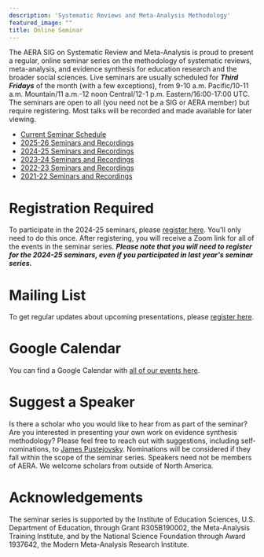 ```yaml
---
description: 'Systematic Reviews and Meta-Analysis Methodology'
featured_image: ""
title: Online Seminar
---
```


The AERA SIG on Systematic Review and Meta-Analysis is proud to present a regular, online seminar series on the methodology of systematic reviews, meta-analysis, and evidence synthesis for education research and the broader social sciences. Live seminars are usually scheduled for ***Third Fridays*** of the month (with a few exceptions), from 9-10 a.m. Pacific/10-11 a.m. Mountain/11 a.m.-12 noon Central/12-1 p.m. Eastern/16:00-17:00 UTC. The seminars are open to all (you need not be a SIG or AERA member) but require registering. Most talks will be recorded and made available for later viewing.

- [Current Seminar Schedule](/seminar/upcoming-seminars/)
- [2025-26 Seminars and Recordings](/seminar/2025-26-seminars/)
- [2024-25 Seminars and Recordings](/seminar/2024-25-seminars/)
- [2023-24 Seminars and Recordings](/seminar/2023-24-seminars/)
- [2022-23 Seminars and Recordings](/seminar/2022-23-seminars/)
- [2021-22 Seminars and Recordings](/seminar/2021-22-seminars/)

# Registration Required

To participate in the 2024-25 seminars, please [register here](https://us06web.zoom.us/meeting/register/tgUCVvUGQiKij02LA79NuQ). You'll only need to do this once. After registering, you will receive a Zoom link for all of the events in the seminar series. __*Please note that you will need to register for the 2024-25 seminars, even if you participated in last year's seminar series.*__

# Mailing List

To get regular updates about upcoming presentations, please [register here](https://gsu.qualtrics.com/jfe/form/SV_881zggxEkAVnzhk).

# Google Calendar

You can find a Google Calendar with [all of our events here](https://calendar.google.com/calendar/embed?src=00ummeklt33fp6gvo3pj5itick%40group.calendar.google.com&ctz=America%2FChicago).

# Suggest a Speaker

Is there a scholar who you would like to hear from as part of the seminar? Are you interested in presenting your own work on evidence synthesis methodology? Please feel free to reach out with suggestions, including self-nominations, to [James Pustejovsky](mailto:pustejovsky@wisc.edu). Nominations will be considered if they fall within the scope of the seminar series. Speakers need not be members of AERA. We welcome scholars from outside of North America.

# Acknowledgements

The seminar series is supported by the Institute of Education Sciences, U.S. Department of Education, through Grant R305B190002, the Meta-Analysis Training Institute, and by the National Science Foundation through Award 1937642, the Modern Meta-Analysis Research Institute.
